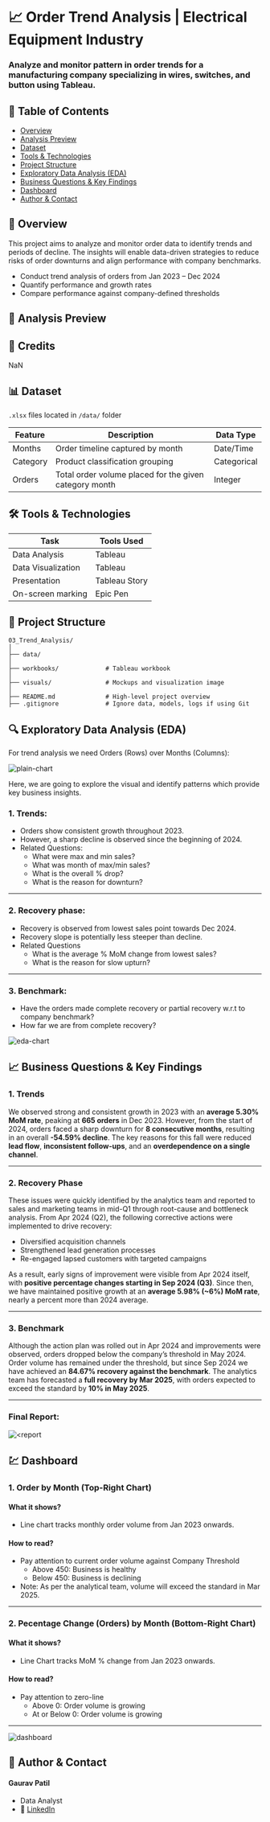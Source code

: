 # 📈 Order Trend Analysis | Electrical Equipment Industry

### Analyze and monitor pattern in order trends for a manufacturing company specializing in wires, switches, and button using Tableau.

## 📌 Table of Contents
- <a href="#overview">Overview</a>
- <a href="#analysis-preview">Analysis Preview</a>
- <a href="#dataset">Dataset</a>
- <a href="#tools-technologies">Tools & Technologies</a>
- <a href="#project-structure">Project Structure</a>
- <a href="#exploratory-data-analysis-eda">Exploratory Data Analysis (EDA)</a>
- <a href="#business-questions--key-findings">Business Questions & Key Findings</a>
- <a href="#dashboard">Dashboard</a>
- <a href="#author-contact">Author & Contact</a>

<h2><a class="anchor" id="overview"></a>📝 Overview</h2>

This project aims to analyze and monitor order data to identify trends and periods of decline. The insights will enable data-driven strategies to reduce risks of order downturns and align performance with company benchmarks.
- Conduct trend analysis of orders from Jan 2023 – Dec 2024
- Quantify performance and growth rates
- Compare performance against company-defined thresholds

<h2><a class="anchor" id="analysis-preview"></a>🔗 Analysis Preview</h2>

<h2><a class="anchor" id="credits"></a>🪪 Credits</h2>

NaN

<h2><a class="anchor" id="dataset"></a>📊 Dataset</h2>

`.xlsx` files located in `/data/` folder

| Feature   | Description                                | Data Type |
|-----------|--------------------------------------------|-----------|
| Months    | Order timeline captured by month | Date/Time |
| Category  | Product classification grouping | Categorical |
| Orders    | Total order volume placed for the given category month | Integer   |



<h2><a class="anchor" id="tools-technologies"></a>🛠️ Tools & Technologies</h2>

| Task                 | Tools Used                          |
|----------------------|-------------------------------------|
| Data Analysis        | Tableau                             |
| Data Visualization   | Tableau                             |
| Presentation         | Tableau Story                       |
| On-screen marking    | Epic Pen                            |

<h2><a class="anchor" id="project-structure"></a>📁 Project Structure</h2>

```
03_Trend_Analysis/
│
├── data/
│
├── workbooks/             # Tableau workbook
│
├── visuals/               # Mockups and visualization image
│
├── README.md              # High-level project overview
├── .gitignore             # Ignore data, models, logs if using Git

```

<h2><a class="anchor" id="exploratory-data-analysis-eda"></a>🔍 Exploratory Data Analysis (EDA)</h2>

For trend analysis we need Orders (Rows) over Months (Columns):

![plain-chart](https://github.com/gaurav-patil-git/03_Trend_Analysis/blob/main/visuals/plain-chart.png)

Here, we are going to explore the visual and identify patterns which provide key business insights.

### 1. Trends:
- Orders show consistent growth throughout 2023. 
- However, a sharp decline is observed since the beginning of 2024.
- Related Questions:
  - What were max and min sales?
  - What was month of max/min sales?
  - What is the overall % drop?
  - What is the reason for downturn?

---

### 2. Recovery phase:
- Recovery is observed from lowest sales point towards Dec 2024.
- Recovery slope is potentially less steeper than decline.
- Related Questions
  - What is the average % MoM change from lowest sales?
  - What is the reason for slow upturn?

---

### 3. Benchmark:
- Have the orders made complete recovery or partial recovery w.r.t to company benchmark?
- How far we are from complete recovery?

![eda-chart](https://github.com/gaurav-patil-git/03_Trend_Analysis/blob/main/visuals/eda-chart.png)

<h2><a class="anchor" id="business-questions--key-findings"></a>📈 Business Questions & Key Findings</h2>

### 1. Trends

We observed strong and consistent growth in 2023 with an **average 5.30% MoM rate**, peaking at **665 orders** in Dec 2023.
However, from the start of 2024, orders faced a sharp downturn for **8 consecutive months**, resulting in an overall **-54.59% decline**.
The key reasons for this fall were reduced **lead flow**, **inconsistent follow-ups**, and an **overdependence on a single channel**.

---

### 2. Recovery Phase

These issues were quickly identified by the analytics team and reported to sales and marketing teams in mid-Q1 through root-cause and bottleneck analysis. From Apr 2024 (Q2), the following corrective actions were implemented to drive recovery:

* Diversified acquisition channels
* Strengthened lead generation processes
* Re-engaged lapsed customers with targeted campaigns

As a result, early signs of improvement were visible from Apr 2024 itself, with **positive percentage changes starting in Sep 2024 (Q3)**.
Since then, we have maintained positive growth at an **average 5.98% (\~6%) MoM rate**, nearly a percent more than 2024 average.

---

### 3. Benchmark

Although the action plan was rolled out in Apr 2024 and improvements were observed, orders dropped below the company’s threshold in May 2024.
Order volume has remained under the threshold, but since Sep 2024 we have achieved an **84.67% recovery against the benchmark**.
The analytics team has forecasted a **full recovery by Mar 2025**, with orders expected to exceed the standard by **10% in May 2025**.

---

### Final Report:

![<report](https://github.com/gaurav-patil-git/03_Trend_Analysis/blob/main/visuals/report.png)

<h2><a class="anchor" id="dashboard"></a>💹 Dashboard</h2>

### 1. Order by Month (Top-Right Chart)

#### What it shows?
- Line chart tracks monthly order volume from Jan 2023 onwards.

#### How to read?
- Pay attention to current order volume against Company Threshold
  - Above 450: Business is healthy
  - Below 450: Business is declining
- Note: As per the analytical team, volume will exceed the standard in Mar 2025.

---

### 2. Pecentage Change (Orders) by Month (Bottom-Right Chart)

#### What it shows?
- Line Chart tracks MoM % change from Jan 2023 onwards.

#### How to read?
 - Pay attention to zero-line
   - Above 0: Order volume is growing
   - At or Below 0: Order volume is growing

---

![dashboard](https://github.com/gaurav-patil-git/03_Trend_Analysis/blob/main/visuals/dashboard.png)

<h2><a class="anchor" id="author-contact"></a>📝 Author & Contact</h2>

#### **Gaurav Patil**
- Data Analyst 
- 🔗 [LinkedIn](https://www.linkedin.com/in/gaurav-patil-in/)
